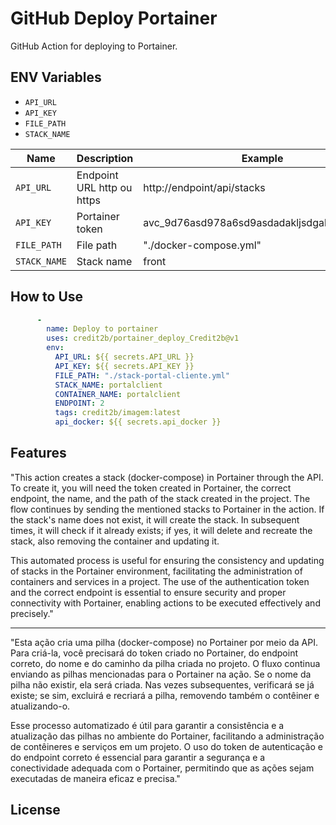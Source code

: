 # GitHub Deploy Portainer

GitHub Action for deploying to Portainer.

## ENV Variables

- `API_URL`
- `API_KEY`
- `FILE_PATH`
- `STACK_NAME`

| Name          | Description               | Example                           |
| ------------- | ------------------------- | --------------------------------- |
| `API_URL`     | Endpoint URL  http ou https            | http://endpoint/api/stacks        |
| `API_KEY`     | Portainer token           | avc_9d76asd978a6sd9asdadakljsdgaksdgasasd= |
| `FILE_PATH`   | File path                 | "./docker-compose.yml"            |
| `STACK_NAME`  | Stack name                | front                             |

## How to Use

```yaml
      -
        name: Deploy to portainer
        uses: credit2b/portainer_deploy_Credit2b@v1
        env:
          API_URL: ${{ secrets.API_URL }}
          API_KEY: ${{ secrets.API_KEY }}
          FILE_PATH: "./stack-portal-cliente.yml"
          STACK_NAME: portalclient
          CONTAINER_NAME: portalclient   
          ENDPOINT: 2
          tags: credit2b/imagem:latest
          api_docker: ${{ secrets.api_docker }}
```
## Features
"This action creates a stack (docker-compose) in Portainer through the API. To create it, you will need the token created in Portainer, the correct endpoint, the name, and the path of the stack created in the project. The flow continues by sending the mentioned stacks to Portainer in the action. If the stack's name does not exist, it will create the stack. In subsequent times, it will check if it already exists; if yes, it will delete and recreate the stack, also removing the container and updating it.

This automated process is useful for ensuring the consistency and updating of stacks in the Portainer environment, facilitating the administration of containers and services in a project. The use of the authentication token and the correct endpoint is essential to ensure security and proper connectivity with Portainer, enabling actions to be executed effectively and precisely."


---
"Esta ação cria uma pilha (docker-compose) no Portainer por meio da API. Para criá-la, você precisará do token criado no Portainer, do endpoint correto, do nome e do caminho da pilha criada no projeto. O fluxo continua enviando as pilhas mencionadas para o Portainer na ação. Se o nome da pilha não existir, ela será criada. Nas vezes subsequentes, verificará se já existe; se sim, excluirá e recriará a pilha, removendo também o contêiner e atualizando-o.

Esse processo automatizado é útil para garantir a consistência e a atualização das pilhas no ambiente do Portainer, facilitando a administração de contêineres e serviços em um projeto. O uso do token de autenticação e do endpoint correto é essencial para garantir a segurança e a conectividade adequada com o Portainer, permitindo que as ações sejam executadas de maneira eficaz e precisa."
## License

